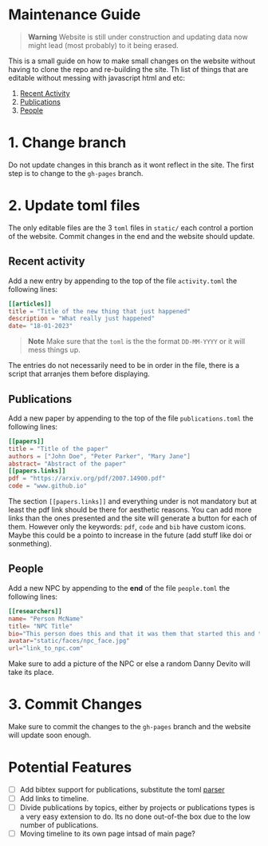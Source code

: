# Maintenance Guide

> **Warning**
> Website is still under construction and updating data now might lead (most probably) to it being erased.

This is a small guide on how to make small changes on the website without having to clone the repo and re-building the site. Th list of things that are editable without messing with javascript html and etc:

1. [Recent Activity](#recent-activity)
2. [Publications](#publications)
3. [People](#people)

# 1. Change branch

Do not update changes in this branch as it wont reflect in the site. The first step is to change to the `gh-pages` branch.

# 2. Update toml files

The only editable files are the 3 `toml` files in `static/` each control a portion of the website. Commit changes in the end and the website should update.

## Recent activity

Add a new entry by appending to the top of the file `activity.toml` the following lines:

```toml
[[articles]]
title = "Title of the new thing that just happened"
description = "What really just happened"
date= "18-01-2023"
```

> **Note**
> Make sure that the `toml` is the the format `DD-MM-YYYY` or it will mess things up.

The entries do not necessarily need to be in order in the file, there is a script that arranjes them before displaying.

## Publications

Add a new paper by appending to the top of the file `publications.toml` the following lines:

```toml
[[papers]]
title = "Title of the paper"
authors = ["John Doe", "Peter Parker", "Mary Jane"]
abstract= "Abstract of the paper"
[[papers.links]]
pdf = "https://arxiv.org/pdf/2007.14900.pdf"
code = "www.github.io"
```

The section `[[papers.links]]` and everything under is not mandatory but at least the pdf link should be there for aesthetic reasons. You can add more links than the ones presented and the site will generate a button for each of them. However only the keywords: `pdf`, `code` and `bib` have custom icons. Maybe this could be a pointo to increase in the future (add stuff like doi or sonmething).

## People

Add a new NPC by appending to the **end** of the file `people.toml` the following lines:

```toml
[[researchers]]
name= "Person McName"
title= "NPC Title"
bio="This person does this and that it was them that started this and that is now doing that. Reach by here or there."
avatar="static/faces/npc_face.jpg"
url="link_to_npc.com"
```

Make sure to add a picture of the NPC or else a random Danny Devito will take its place.

# 3. Commit Changes

Make sure to commit the changes to the `gh-pages` branch and the website will update soon enough.

# Potential Features
- [ ] Add bibtex support for publications, substitute the toml [parser](https://github.com/yepengding/bibtex-js-parser)
- [ ] Add links to timeline.
- [ ] Divide publications by topics, either by projects or publications types is a very easy extension to do. Its no done out-of-the box due to the low number of publications.
- [ ] Moving timeline to its own page intsad of main page?

